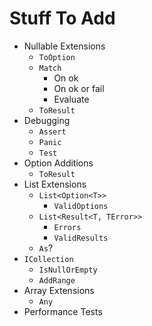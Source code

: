  # Stuff To Add
- Nullable Extensions
  - `ToOption`
  - `Match`
    - On ok
    - On ok or fail
    - Evaluate 
  - `ToResult`
- Debugging
  - `Assert`
  - `Panic`
  - `Test`
- Option Additions
  - `ToResult`
- List Extensions 
  - `List<Option<T>>`
    - `ValidOptions`
  - `List<Result<T, TError>>`
    - `Errors`
    - `ValidResults`
  - `As`?
- `ICollection`
  - `IsNullOrEmpty`
  - `AddRange`
- Array Extensions 
  - `Any`
- Performance Tests
